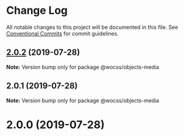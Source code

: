 # Change Log

All notable changes to this project will be documented in this file.
See [Conventional Commits](https://conventionalcommits.org) for commit guidelines.

## [2.0.2](https://github.com/wocss/wocss/compare/@wocss/objects-media@2.0.1...@wocss/objects-media@2.0.2) (2019-07-28)

**Note:** Version bump only for package @wocss/objects-media





## 2.0.1 (2019-07-28)

**Note:** Version bump only for package @wocss/objects-media





<a name="2.0.0"></a>
# 2.0.0 (2019-07-28)
